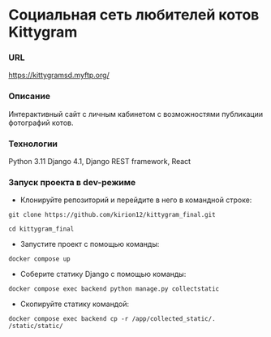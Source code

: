 # Социальная сеть любителей котов Kittygram

### URL
https://kittygramsd.myftp.org/

### Описание
Интерактивный сайт с личным кабинетом с возможностями публикации фотографий котов.

### Технологии
Python 3.11
Django 4.1,
Django REST framework, 
React

### Запуск проекта в dev-режиме
- Клонируйте репозиторий и перейдите в него в командной строке:
```
git clone https://github.com/kirion12/kittygram_final.git
```
```
cd kittygram_final
```
- Запустите проект с помощью команды:
```
docker compose up
```
- Соберите статику Django с помощью команды:
```
docker compose exec backend python manage.py collectstatic
```
- Скопируйте статику командой:
```
docker compose exec backend cp -r /app/collected_static/. /static/static/
```